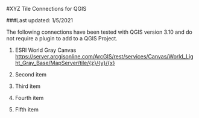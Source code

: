 #XYZ Tile Connections for QGIS

###Last updated: 1/5/2021


The following connections have been tested with QGIS version 3.10 and do not require a plugin to add to a QGIS Project.





1. ESRI World Gray Canvas
https://server.arcgisonline.com/ArcGIS/rest/services/Canvas/World_Light_Gray_Base/MapServer/tile/{z}/{y}/{x}

1. Second item
1. Third item
1. Fourth item 
1. Fifth item
